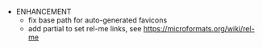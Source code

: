 - ENHANCEMENT
  - fix base path for auto-generated favicons
  - add partial to set rel-me links, see https://microformats.org/wiki/rel-me
